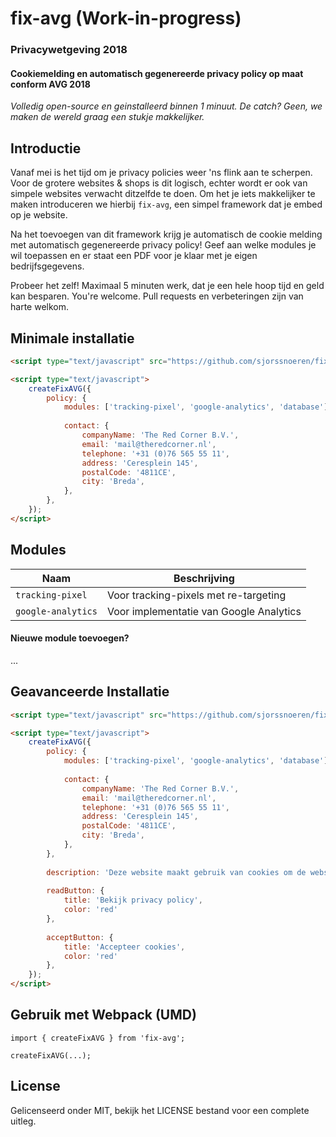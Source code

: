 # fix-avg (Work-in-progress)
### Privacywetgeving 2018

#### Cookiemelding en automatisch gegenereerde privacy policy op maat conform AVG 2018 <br/>

*Volledig open-source en geinstalleerd binnen 1 minuut. De catch? Geen, we maken de wereld graag een stukje makkelijker.* 

## Introductie

Vanaf mei is het tijd om je privacy policies weer 'ns flink aan te scherpen. Voor de grotere websites & shops is dit logisch, echter wordt er ook van simpele websites verwacht ditzelfde te doen. Om het je iets makkelijker te maken introduceren we hierbij `fix-avg`, een simpel framework dat je embed op je website. 

Na het toevoegen van dit framework krijg je automatisch de cookie melding met automatisch gegenereerde privacy policy! Geef aan welke modules je wil toepassen en er staat een PDF voor je klaar met je eigen bedrijfsgegevens.

Probeer het zelf! Maximaal 5 minuten werk, dat je een hele hoop tijd en geld kan besparen. You're welcome. Pull requests en verbeteringen zijn van harte welkom.

## Minimale installatie

```html
<script type="text/javascript" src="https://github.com/sjorssnoeren/fix-avg/dist/embedded.js"></script>

<script type="text/javascript">
	createFixAVG({
		policy: {
			modules: ['tracking-pixel', 'google-analytics', 'database'],
			
			contact: {
				companyName: 'The Red Corner B.V.',
				email: 'mail@theredcorner.nl',
				telephone: '+31 (0)76 565 55 11',
				address: 'Ceresplein 145',
				postalCode: '4811CE',
				city: 'Breda',
			},
		},
	});
</script>
```

## Modules

| Naam | Beschrijving |
|------|--------------|
| `tracking-pixel` | Voor tracking-pixels met re-targeting |
| `google-analytics` | Voor implementatie van Google Analytics |

#### Nieuwe module toevoegen?
...

## Geavanceerde Installatie

```html
<script type="text/javascript" src="https://github.com/sjorssnoeren/fix-avg/dist/embedded.js"></script>

<script type="text/javascript">
	createFixAVG({
		policy: {
			modules: ['tracking-pixel', 'google-analytics', 'database'],
			
			contact: {
				companyName: 'The Red Corner B.V.',
				email: 'mail@theredcorner.nl',
				telephone: '+31 (0)76 565 55 11',
				address: 'Ceresplein 145',
				postalCode: '4811CE',
				city: 'Breda',
			},
		},
		
		description: 'Deze website maakt gebruik van cookies om de website te verbeteren. Door verder te gaan binnen onze site, accepteer je automatisch ons cookiebeleid.'
		
		readButton: {
			title: 'Bekijk privacy policy',
			color: 'red'
		},
		
		acceptButton: {
			title: 'Accepteer cookies',
			color: 'red'
		},
	});
</script>
```

## Gebruik met Webpack (UMD)

```
import { createFixAVG } from 'fix-avg';

createFixAVG(...);
```

## License

Gelicenseerd onder MIT, bekijk het LICENSE bestand voor een complete uitleg.
